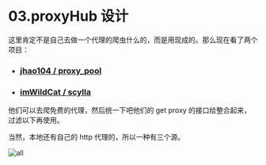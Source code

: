 # 03.proxyHub 设计

这里肯定不是自己去做一个代理的爬虫什么的，而是用现成的。那么现在看了两个项目：

* ### [jhao104 / proxy_pool](https://github.com/jhao104/proxy_pool)

* ### [imWildCat / scylla](https://github.com/imWildCat/scylla)

他们可以去爬免费的代理，然后统一下吧他们的 get proxy 的接口给整合起来，过滤以下再使用。

当然，本地还有自己的 http 代理的，所以一种有三个源。

![all](pics/all.png)